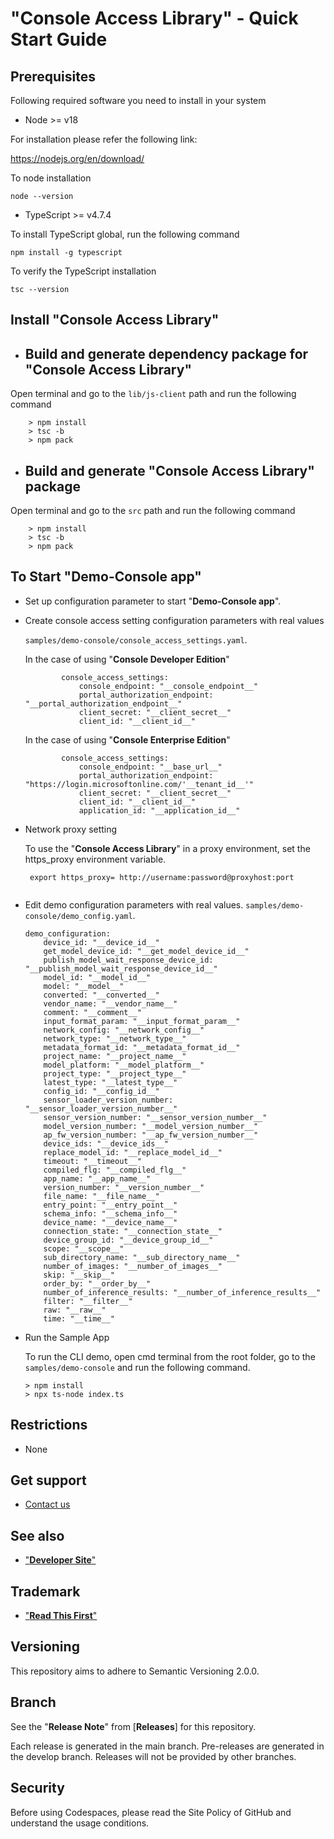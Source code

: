 # **"Console Access Library" - Quick Start Guide**

## Prerequisites
Following required software you need to install in your system

- Node >= v18

For installation please refer the following link:

https://nodejs.org/en/download/

To node installation
 ```
 node --version
 ```

- TypeScript >= v4.7.4

To install TypeScript global, run the following command
```
npm install -g typescript
```

To verify the TypeScript installation
 ```
 tsc --version
 ```
 
## Install "**Console Access Library**"

- ## Build and generate dependency package for "**Console Access Library**"

 Open terminal and go to the `lib/js-client` path and run the following command

```
    > npm install
    > tsc -b
    > npm pack

```

- ## Build and generate "**Console Access Library**" package

 Open terminal and go to the `src` path and run the following command

```
    > npm install
    > tsc -b
    > npm pack

```

## To Start "**Demo-Console app**"

-  Set up configuration parameter to start "**Demo-Console app**".

* Create console access setting configuration parameters with real values

    `samples/demo-console/console_access_settings.yaml`.

    In the case of using "**Console Developer Edition**"

    ```
            console_access_settings:
                console_endpoint: "__console_endpoint__"
                portal_authorization_endpoint: "__portal_authorization_endpoint__"
                client_secret: "__client_secret__"
                client_id: "__client_id__"
    ```
    In the case of using "**Console Enterprise Edition**"
    ```
            console_access_settings:
                console_endpoint: "__base_url__"
                portal_authorization_endpoint: "https://login.microsoftonline.com/'__tenant_id__'"
                client_secret: "__client_secret__"
                client_id: "__client_id__"
                application_id: "__application_id__"
    ```

* Network proxy setting

    To use the "**Console Access Library**" in a proxy environment, set the https_proxy environment variable.
    ```
     export https_proxy= http://username:password@proxyhost:port
     
    ```

* Edit demo configuration parameters with real values.
    `samples/demo-console/demo_config.yaml`.
    ```
    demo_configuration:
        device_id: "__device_id__"
        get_model_device_id: "__get_model_device_id__"
        publish_model_wait_response_device_id: "__publish_model_wait_response_device_id__"
        model_id: "__model_id__"
        model: "__model__"
        converted: "__converted__"
        vendor_name: "__vendor_name__"
        comment: "__comment__"
        input_format_param: "__input_format_param__"
        network_config: "__network_config__"
        network_type: "__network_type__"
        metadata_format_id: "__metadata_format_id__"
        project_name: "__project_name__"
        model_platform: "__model_platform__"
        project_type: "__project_type__"
        latest_type: "__latest_type__"
        config_id: "__config_id__"
        sensor_loader_version_number: "__sensor_loader_version_number__"
        sensor_version_number: "__sensor_version_number__"
        model_version_number: "__model_version_number__"
        ap_fw_version_number: "__ap_fw_version_number__"
        device_ids: "__device_ids__"
        replace_model_id: "__replace_model_id__"
        timeout: "__timeout__"
        compiled_flg: "__compiled_flg__"
        app_name: "__app_name__"
        version_number: "__version_number__"
        file_name: "__file_name__"
        entry_point: "__entry_point__"
        schema_info: "__schema_info__"
        device_name: "__device_name__"
        connection_state: "__connection_state__"  
        device_group_id: "__device_group_id__"
        scope: "__scope__"
        sub_directory_name: "__sub_directory_name__"
        number_of_images: "__number_of_images__"
        skip: "__skip__"
        order_by: "__order_by__"
        number_of_inference_results: "__number_of_inference_results__"
        filter: "__filter__"
        raw: "__raw__"
        time: "__time__"
  
    ```

-  Run the Sample App

    To run the CLI demo, open cmd terminal from the root folder, go to the `samples/demo-console` and run the following command.
   
    ```
    > npm install
    > npx ts-node index.ts 

    ```
    
## Restrictions
- None

## Get support
- [Contact us](https://developer.aitrios.sony-semicon.com/en/contact-us-en)

## See also
- ["**Developer Site**"](https://developer.aitrios.sony-semicon.com/en/edge-ai-sensing/)

## Trademark
- ["**Read This First**"](https://developer.aitrios.sony-semicon.com/en/documents/read-this-first)

## Versioning

This repository aims to adhere to Semantic Versioning 2.0.0.

## Branch

See the "**Release Note**" from [**Releases**] for this repository.

Each release is generated in the main branch. Pre-releases are generated in the develop branch. Releases will not be provided by other branches.

## Security
Before using Codespaces, please read the Site Policy of GitHub and understand the usage conditions. 
